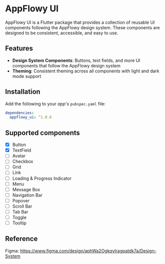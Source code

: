 # AppFlowy UI

AppFlowy UI is a Flutter package that provides a collection of reusable UI components following the AppFlowy design system. These components are designed to be consistent, accessible, and easy to use.

## Features

- **Design System Components**: Buttons, text fields, and more UI components that follow the AppFlowy design system
- **Theming**: Consistent theming across all components with light and dark mode support

## Installation

Add the following to your *app's* `pubspec.yaml` file:

```yaml
dependencies:
  appflowy_ui: ^1.0.0
```

## Supported components

- [x] Button
- [x] TextField
- [ ] Avatar
- [ ] Checkbox
- [ ] Grid
- [ ] Link
- [ ] Loading & Progress Indicator
- [ ] Menu
- [ ] Message Box
- [ ] Navigation Bar
- [ ] Popover
- [ ] Scroll Bar
- [ ] Tab Bar
- [ ] Toggle
- [ ] Tooltip

## Reference

Figma: https://www.figma.com/design/aphWa2OgkqyIragpatdk7a/Design-System
